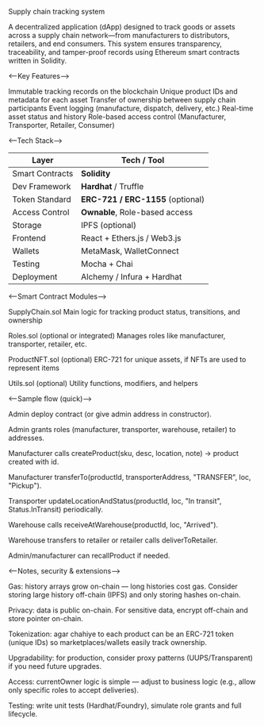 Supply chain tracking system

A decentralized application (dApp) designed to track goods or assets across a supply chain network—from manufacturers to distributors, retailers, and end consumers. This system ensures transparency, traceability, and tamper-proof records using Ethereum smart contracts written in Solidity.

<--Key Features-->

Immutable tracking records on the blockchain
Unique product IDs and metadata for each asset
Transfer of ownership between supply chain participants
Event logging (manufacture, dispatch, delivery, etc.)
Real-time asset status and history
Role-based access control (Manufacturer, Transporter, Retailer, Consumer)

<--Tech Stack-->

| Layer           | Tech / Tool                       |
| --------------- | --------------------------------- |
| Smart Contracts | **Solidity**                      |
| Dev Framework   | **Hardhat** / Truffle             |
| Token Standard  | **ERC-721 / ERC-1155** (optional) |
| Access Control  | **Ownable**, Role-based access    |
| Storage         | IPFS (optional)                   |
| Frontend        | React + Ethers.js / Web3.js       |
| Wallets         | MetaMask, WalletConnect           |
| Testing         | Mocha + Chai                      |
| Deployment      | Alchemy / Infura + Hardhat        |


<--Smart Contract Modules-->

SupplyChain.sol
Main logic for tracking product status, transitions, and ownership

Roles.sol (optional or integrated)
Manages roles like manufacturer, transporter, retailer, etc.

ProductNFT.sol (optional)
ERC-721 for unique assets, if NFTs are used to represent items

Utils.sol (optional)
Utility functions, modifiers, and helpers

<--Sample flow (quick)-->

Admin deploy contract (or give admin address in constructor).

Admin grants roles (manufacturer, transporter, warehouse, retailer) to addresses.

Manufacturer calls createProduct(sku, desc, location, note) → product created with id.

Manufacturer transferTo(productId, transporterAddress, "TRANSFER", loc, "Pickup").

Transporter updateLocationAndStatus(productId, loc, "In transit", Status.InTransit) periodically.

Warehouse calls receiveAtWarehouse(productId, loc, "Arrived").

Warehouse transfers to retailer or retailer calls deliverToRetailer.

Admin/manufacturer can recallProduct if needed.


<--Notes, security & extensions-->

Gas: history arrays grow on-chain — long histories cost gas. Consider storing large history off-chain (IPFS) and only storing hashes on-chain.

Privacy: data is public on-chain. For sensitive data, encrypt off-chain and store pointer on-chain.

Tokenization: agar chahiye to each product can be an ERC-721 token (unique IDs) so marketplaces/wallets easily track ownership.

Upgradability: for production, consider proxy patterns (UUPS/Transparent) if you need future upgrades.

Access: currentOwner logic is simple — adjust to business logic (e.g., allow only specific roles to accept deliveries).

Testing: write unit tests (Hardhat/Foundry), simulate role grants and full lifecycle.
